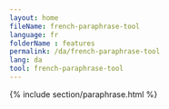 ```yaml
---
layout: home
fileName: french-paraphrase-tool
language: fr
folderName : features
permalink: /da/french-paraphrase-tool
lang: da
tool: french-paraphrase-tool
---
```

{% include section/paraphrase.html %}